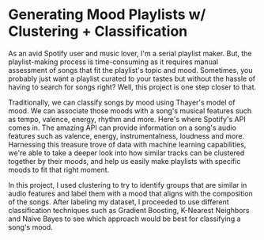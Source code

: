 # Generating Mood Playlists w/ Clustering + Classification 

As an avid Spotify user and music lover, I'm a serial playlist maker. But, the playlist-making process is time-consuming as it requires manual assessment of songs that fit the playlist's topic and mood. Sometimes, you probably just want a playlist curated to your tastes but without the hassle of having to search for songs right? Well, this project is one step closer to that.

Traditionally, we can classify songs by mood using Thayer's model of mood. We can associate those moods with a song's musical features such as tempo, valence, energy, rhythm and more. Here's where Spotify's API comes in. The amazing API can provide information on a song's audio features such as valence, energy, instrumentalness, loudness and more. Harnessing this treasure trove of data with machine learning capabilities, we're able to take a deeper look into how similar tracks can be clustered together by their moods, and help us easily make playlists with specific moods to fit that right moment.

In this project, I used clustering to try to identify groups that are similar in audio features and label them with a mood that aligns with the composition of the songs. After labeling my dataset, I proceeded to use different classification techniques such as Gradient Boosting, K-Nearest Neighbors and Naive Bayes to see which approach would be best for classifying a song's mood. 

